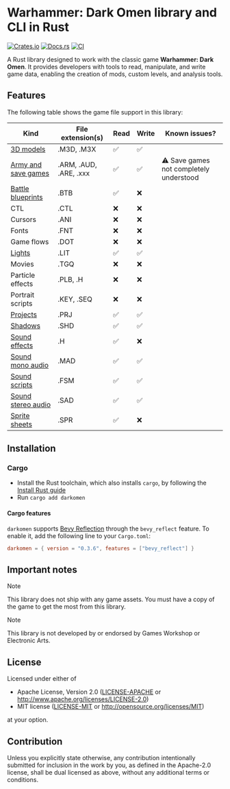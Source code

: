 # Warhammer: Dark Omen library and CLI in Rust

[![Crates.io](https://img.shields.io/crates/v/darkomen.svg)](https://crates.io/crates/darkomen)
[![Docs.rs](https://docs.rs/darkomen/badge.svg)](https://docs.rs/darkomen)
[![CI](https://github.com/mgi388/darkomen/workflows/CI/badge.svg)](https://github.com/mgi388/darkomen/actions)

A Rust library designed to work with the classic game **Warhammer: Dark Omen**. It provides developers with tools to read, manipulate, and write game data, enabling the creation of mods, custom levels, and analysis tools.

## Features

The following table shows the game file support in this library:

| Kind                                       | File extension(s)      | Read | Write | Known issues?                           |
| ------------------------------------------ | ---------------------- | ---- | ----- | --------------------------------------- |
| [3D models](src/m3d)                       | .M3D, .M3X             | ✅   | ✅    |                                         |
| [Army and save games](src/army)            | .ARM, .AUD, .ARE, .xxx | ✅   | ✅    | ⚠️ Save games not completely understood |
| [Battle blueprints](src/battle)            | .BTB                   | ✅   | ❌    |                                         |
| CTL                                        | .CTL                   | ❌   | ❌    |                                         |
| Cursors                                    | .ANI                   | ❌   | ❌    |                                         |
| Fonts                                      | .FNT                   | ❌   | ❌    |                                         |
| Game flows                                 | .DOT                   | ❌   | ❌    |                                         |
| [Lights](src/light)                        | .LIT                   | ✅   | ✅    |                                         |
| Movies                                     | .TGQ                   | ❌   | ❌    |                                         |
| Particle effects                           | .PLB, .H               | ❌   | ❌    |                                         |
| Portrait scripts                           | .KEY, .SEQ             | ❌   | ❌    |                                         |
| [Projects](src/project)                    | .PRJ                   | ✅   | ✅    |                                         |
| [Shadows](src/shadow)                      | .SHD                   | ✅   | ✅    |                                         |
| [Sound effects](src/sound/sfx)             | .H                     | ✅   | ❌    |                                         |
| [Sound mono audio](src/sound/mad)          | .MAD                   | ✅   | ✅    |                                         |
| [Sound scripts](src/sound/script)          | .FSM                   | ✅   | ✅    |                                         |
| [Sound stereo audio](src/sound/sad)        | .SAD                   | ✅   | ✅    |                                         |
| [Sprite sheets](src/graphics/sprite_sheet) | .SPR                   | ✅   | ❌    |                                         |

## Installation

### Cargo

- Install the Rust toolchain, which also installs `cargo`, by following the [Install Rust guide](https://www.rust-lang.org/tools/install)
- Run `cargo add darkomen`

#### Cargo features

`darkomen` supports [Bevy Reflection](https://docs.rs/bevy_reflect/latest/bevy_reflect)
through the `bevy_reflect` feature. To enable it, add the following line to
your `Cargo.toml`:

```toml
darkomen = { version = "0.3.6", features = ["bevy_reflect"] }
```

## Important notes

> [!NOTE]
> This library does not ship with any game assets. You must have a copy of the game to get the most from this library.

> [!NOTE]
> This library is not developed by or endorsed by Games Workshop or Electronic Arts.

## License

Licensed under either of

- Apache License, Version 2.0
  ([LICENSE-APACHE](LICENSE-APACHE) or http://www.apache.org/licenses/LICENSE-2.0)
- MIT license
  ([LICENSE-MIT](LICENSE-MIT) or http://opensource.org/licenses/MIT)

at your option.

## Contribution

Unless you explicitly state otherwise, any contribution intentionally submitted
for inclusion in the work by you, as defined in the Apache-2.0 license, shall be
dual licensed as above, without any additional terms or conditions.
